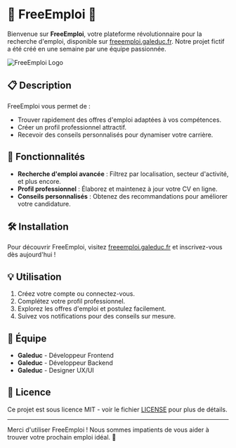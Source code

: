 # 🌟 FreeEmploi 🌟

Bienvenue sur **FreeEmploi**, votre plateforme révolutionnaire pour la recherche d'emploi, disponible sur [freeemploi.galeduc.fr](https://freeemploi.galeduc.fr). Notre projet fictif a été créé en une semaine par une équipe passionnée.

![FreeEmploi Logo](https://i.imgur.com/60UUBPe.png)

## 📋 Description

FreeEmploi vous permet de :
- Trouver rapidement des offres d'emploi adaptées à vos compétences.
- Créer un profil professionnel attractif.
- Recevoir des conseils personnalisés pour dynamiser votre carrière.

## 🚀 Fonctionnalités

- **Recherche d'emploi avancée** : Filtrez par localisation, secteur d'activité, et plus encore.
- **Profil professionnel** : Élaborez et maintenez à jour votre CV en ligne.
- **Conseils personnalisés** : Obtenez des recommandations pour améliorer votre candidature.

## 🛠️ Installation

Pour découvrir FreeEmploi, visitez [freeemploi.galeduc.fr](https://freeemploi.galeduc.fr) et inscrivez-vous dès aujourd'hui !

## 💡 Utilisation

1. Créez votre compte ou connectez-vous.
2. Complétez votre profil professionnel.
3. Explorez les offres d'emploi et postulez facilement.
4. Suivez vos notifications pour des conseils sur mesure.

## 👥 Équipe

- **Galeduc** - Développeur Frontend
- **Galeduc** - Développeur Backend
- **Galeduc** - Designer UX/UI

## 📄 Licence

Ce projet est sous licence MIT - voir le fichier [LICENSE](https://github.com/votre-utilisateur/FreeEmploi/blob/main/LICENSE) pour plus de détails.

---

Merci d'utiliser FreeEmploi ! Nous sommes impatients de vous aider à trouver votre prochain emploi idéal. 🚀
